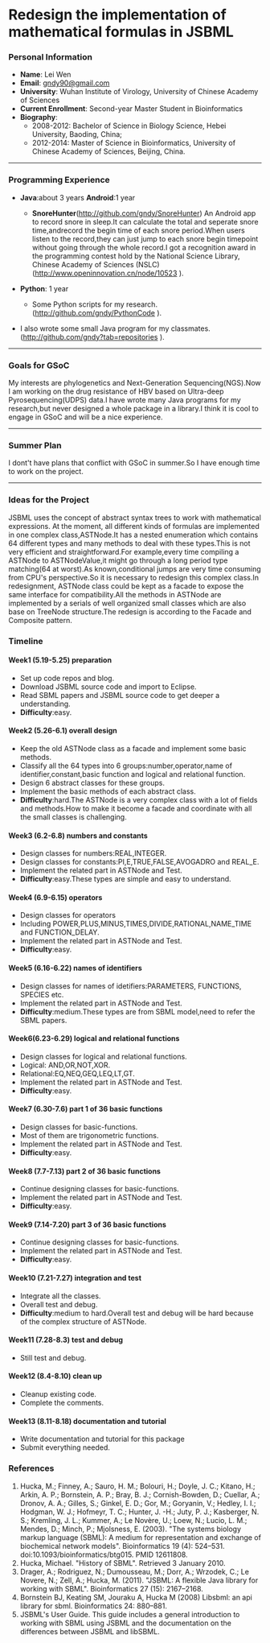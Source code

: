 # Redesign the implementation of mathematical formulas in JSBML

### Personal Information

- **Name**: Lei Wen 
- **Email**: gndy90@gmail.com
- **University**: Wuhan Institute of Virology, University of Chinese Academy of Sciences
- **Current Enrollment**: Second-year Master Student in Bioinformatics
- **Biography**: 
    - 2008-2012: Bachelor of Science in Biology Science, Hebei University, Baoding, China;
    - 2012-2014: Master of Science in Bioinformatics, University of Chinese Academy of Sciences, Beijing, China.

---------------------------------------
### Programming Experience

- **Java**:about 3 years **Android**:1 year
    - **SnoreHunter**(http://github.com/gndy/SnoreHunter) An Android app to record snore in sleep.It can calculate the total and seperate snore time,andrecord the begin time of each snore period.When users listen to the record,they can just jump to each snore begin timepoint without going through the whole record.I got a recognition award in the programming contest hold by the National Science Library, Chinese Academy of Sciences (NSLC)(http://www.openinnovation.cn/node/10523 ).

- **Python**: 1 year
    - Some Python scripts for my research.(http://github.com/gndy/PythonCode ).

- I also wrote some small Java program for my classmates.(http://github.com/gndy?tab=repositories ).

-----------------------------------------

### Goals for GSoC

My interests are phylogenetics and Next-Generation Sequencing(NGS).Now I am working on the drug resistance of HBV based on Ultra-deep Pyrosequencing(UDPS) data.I have wrote many Java programs for my research,but never designed a whole package in a library.I think it is cool to engage in GSoC and will be a nice experience.

-------------------------------------------

### Summer Plan

I dont't have plans that conflict with GSoC in summer.So I have enough time to work on the project.

-------------------------------

### Ideas for the Project 
JSBML uses the concept of abstract syntax trees to work with mathematical expressions. At the moment, all different kinds of formulas are implemented in one complex class,ASTNode.It has a nested enumeration which contains 64 different types and many methods to deal with these types.This is not very efficient and straightforward.For example,every time compiling a ASTNode to ASTNodeValue,it might go through a long period type matching(64 at worst).As known,conditional jumps are very time consuming from CPU's perspective.So it is necessary to redesign this complex class.In redesignment, ASTNode class could be kept as a facade to expose the same interface for compatibility.All the methods in ASTNode are implemented by a serials of well organized small classes which are also base on TreeNode structure.The redesign is according to the Facade and Composite pattern.

### Timeline

#### Week1 (5.19-5.25) preparation
- Set up code repos and blog.
- Download JSBML source code and import to Eclipse.
- Read SBML papers and JSBML source code to get deeper a understanding.
- **Difficulty**:easy.

#### Week2 (5.26-6.1) overall design
- Keep the old ASTNode class as a facade and implement some basic methods.
- Classify all the 64 types into 6 groups:number,operator,name of identifier,constant,basic function and logical and relational function.
- Design 6 abstract classes for these groups.
- Implement the basic methods of each abstract class.
- **Difficulty**:hard.The ASTNode is a very complex class with a lot of fields and methods.How to make it become a facade and coordinate with all the small classes is challenging.

#### Week3 (6.2-6.8) numbers and constants
- Design classes for numbers:REAL,INTEGER.  
- Design classes for constants:PI,E,TRUE,FALSE,AVOGADRO and REAL_E.
- Implement the related part in ASTNode and Test. 
- **Difficulty**:easy.These types are simple and easy to understand.

#### Week4 (6.9-6.15) operators
- Design classes for operators
- Including POWER,PLUS,MINUS,TIMES,DIVIDE,RATIONAL,NAME_TIME and FUNCTION_DELAY.
- Implement the related part in ASTNode and Test. 
- **Difficulty**:easy.

#### Week5 (6.16-6.22) names of identifiers
- Design classes for names of idetifiers:PARAMETERS, FUNCTIONS, SPECIES etc.
- Implement the related part in ASTNode and Test.
- **Difficulty**:medium.These types are from SBML model,need to refer the SBML papers.

#### Week6(6.23-6.29) logical and relational functions
- Design classes for logical and relational functions.
- Logical: AND,OR,NOT,XOR.
- Relational:EQ,NEQ,GEQ,LEQ,LT,GT.
- Implement the related part in ASTNode and Test.
- **Difficulty**:easy.

#### Week7 (6.30-7.6) part 1 of 36 basic functions
- Design classes for basic-functions.
- Most of them are trigonometric functions.
- Implement the related part in ASTNode and Test.
- **Difficulty**:easy.

#### Week8 (7.7-7.13) part 2 of 36 basic functions
- Continue designing classes for basic-functions.
- Implement the related part in ASTNode and Test.
- **Difficulty**:easy.

#### Week9 (7.14-7.20) part 3 of 36 basic functions
- Continue designing classes for basic-functions.
- Implement the related part in ASTNode and Test.
- **Difficulty**:easy.

#### Week10 (7.21-7.27) integration and test
- Integrate all the classes.
- Overall test and debug.
- **Difficulty**:medium to hard.Overall test and debug will be hard because of the complex structure of ASTNode.

#### Week11 (7.28-8.3) test and debug
- Still test and debug.

#### Week12 (8.4-8.10) clean up 
- Cleanup existing code.
- Complete the comments.

#### Week13 (8.11-8.18) documentation and tutorial
- Write documentation and tutorial for this package
- Submit everything needed. 

### References
1. Hucka, M.; Finney, A.; Sauro, H. M.; Bolouri, H.; Doyle, J. C.; Kitano, H.; Arkin, A. P.; Bornstein, A. P.; Bray, B. J.; Cornish-Bowden, D.; Cuellar, A.; Dronov, A. A.; Gilles, S.; Ginkel, E. D.; Gor, M.; Goryanin, V.; Hedley, I. I.; Hodgman, W. J.; Hofmeyr, T. C.; Hunter, J. -H.; Juty, P. J.; Kasberger, N. S.; Kremling, J. L.; Kummer, A.; Le Novère, U.; Loew, N.; Lucio, L. M.; Mendes, D.; Minch, P.; Mjolsness, E. (2003). "The systems biology markup language (SBML): A medium for representation and exchange of biochemical network models". Bioinformatics 19 (4): 524–531. doi:10.1093/bioinformatics/btg015. PMID 12611808.
2. Hucka, Michael. "History of SBML". Retrieved 3 January 2010.
3. Drager, A.; Rodriguez, N.; Dumousseau, M.; Dorr, A.; Wrzodek, C.; Le Novere, N.; Zell, A.; Hucka, M. (2011). "JSBML: A flexible Java library for working with SBML". Bioinformatics 27 (15): 2167–2168.
4. Bornstein BJ, Keating SM, Jouraku A, Hucka M (2008) Libsbml: an api library for sbml. Bioinformatics 24: 880–881.
5. JSBML's User Guide. This guide includes a general introduction to working with SBML using JSBML and the documentation on the differences between JSBML and libSBML.
